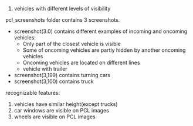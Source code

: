 
1. vehicles with different levels of visibility

pcl_screenshots folder contains 3 screenshots.
* screenshot(3.0) contains different examples of incoming and oncoming vehicles:
    - Only part of the closest vehicle is visible
    - Some of oncoming vehicles are partly hidden by another oncoming vehicles
    - Oncoming vehicles are located on different lines
    - vehicle with trailer
* screenshot(3,199) contains turning cars
* screenshot(3,100) contains truck

recognizable features:
1. vehicles have similar height(except trucks)
2. car windows are visible on PCL images
3. wheels are visible on PCL images